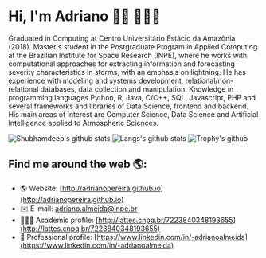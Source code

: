 # Hi, I'm Adriano 👋🏽 👨🏽‍💻

Graduated in Computing at Centro Universitário Estácio da Amazônia (2018). Master's student in the Postgraduate Program in Applied Computing at the Brazilian Institute for Space Research (INPE), where he works with computational approaches for extracting information and forecasting severity characteristics in storms, with an emphasis on lightning. He has experience with modeling and systems development, relational/non-relational databases, data collection and manipulation. Knowledge in programming languages Python, R, Java, C/C++, SQL, Javascript, PHP and several frameworks and libraries of Data Science, frontend and backend. His main areas of interest are Computer Science, Data Science and Artificial Intelligence applied to Atmospheric Sciences.


![Shubhamdeep's github stats](https://github-readme-stats.vercel.app/api?username=AdrianoPereira&show_icons=true&hide_border=true)
![Langs's github stats](https://github-readme-stats.vercel.app/api/top-langs/?username=AdrianoPereira&layout=compact)
![Trophy's github](https://github-profile-trophy.vercel.app/?username=AdrianoPereira&column=7&margin-w=15)


## Find me around the web 🌎:
- 🌎 Website: [http://adrianopereira.github.io](http://adrianopereira.github.io) 
- ✉️ E-mail: [adriano.almeida@inpe.br](mailto:adriano.almeida@inpe.br)
- 👨🏽‍🔬 Academic profile: [http://lattes.cnpq.br/7223840348193655](http://lattes.cnpq.br/7223840348193655)
- 💼 Professional profile: [https://www.linkedin.com/in/-adrianoalmeida](https://www.linkedin.com/in/-adrianoalmeida) 
